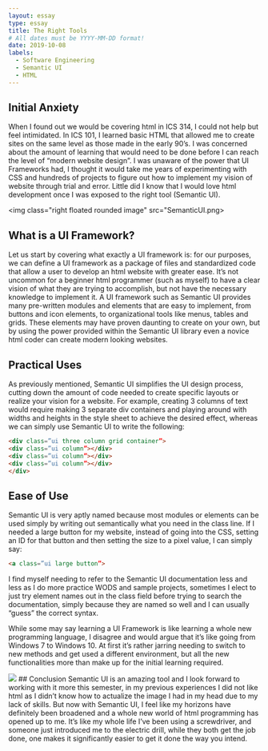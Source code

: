```yaml
---
layout: essay
type: essay
title: The Right Tools
# All dates must be YYYY-MM-DD format!
date: 2019-10-08
labels:
  - Software Engineering
  - Semantic UI
  - HTML
---
```

## Initial Anxiety
When I found out we would be covering html in ICS 314, I could not help but feel intimidated. In ICS 101, I learned basic HTML that allowed me to create sites on the same level as those made in the early 90’s. I was concerned about the amount of learning that would need to be done before I can reach the level of “modern website design”. I was unaware of the power that UI Frameworks had, I thought it would take me years of experimenting with CSS and hundreds of projects to figure out how to implement my vision of website through trial and error. Little did I know that I would love html development once I was exposed to the right tool (Semantic UI).

<img class="right floated rounded image" src="SemanticUI.png>
## What is a UI Framework?
Let us start by covering what exactly a UI framework is: for our purposes, we can define a UI framework as a package of files and standardized code that allow a user to develop an html website with greater ease.  It’s not uncommon for a beginner html programmer (such as myself) to have a clear vision of what they are trying to accomplish, but not have the necessary knowledge to implement it. A UI framework such as Semantic UI provides many pre-written modules and elements that are easy to implement, from buttons and icon elements, to organizational tools like menus, tables and grids. These elements may have proven daunting to create on your own, but by using the power provided within the Semantic UI library even a novice html coder can create modern looking websites.

## Practical Uses
As previously mentioned, Semantic UI simplifies the UI design process, cutting down the amount of code needed to create specific layouts or realize your vision for a website. For example, creating 3 columns of text would require making 3 separate div containers and playing around with widths and heights in the style sheet to achieve the desired effect, whereas we can simply use Semantic UI to write the following:

```html
<div class=”ui three column grid container”>
<div class=”ui column”></div>
<div class=”ui column”></div>
<div class=”ui column”></div>
</div>
```

## Ease of Use
Semantic UI is very aptly named because most modules or elements can be used simply by writing out semantically what you need in the class line. If I needed a large button for my website, instead of going into the CSS, setting an ID for that button and then setting the size to a pixel value, I can simply say:

```html
<a class=”ui large button”>
```

I find myself needing to refer to the Semantic UI documentation less and less as I do more practice WODS and sample projects, sometimes I elect to just try element names out in the class field before trying to search the documentation, simply because they are named so well and I can usually “guess” the correct syntax.

While some may say learning a UI Framework is like learning a whole new programming language, I disagree and would argue that it’s like going from Windows 7 to Windows 10. At first it’s rather jarring needing to switch to new methods and get used a different environment, but all the new functionalities more than make up for the initial learning required.

<img class="left floated rounded image" src="toolbox.png">
## Conclusion
Semantic UI is an amazing tool and I look forward to working with it more this semester, in my previous experiences I did not like html as I didn’t know how to actualize the image I had in my head due to my lack of skills. But now with Semantic UI, I feel like my horizons have definitely been broadened and a whole new world of html programming has opened up to me. It’s like my whole life I’ve been using a screwdriver, and someone just introduced me to the electric drill, while they both get the job done, one makes it significantly easier to get it done the way you intend. 
